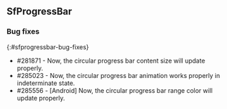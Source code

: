 ## SfProgressBar

### Bug fixes
{:#sfprogressbar-bug-fixes}

* \#281871 - Now, the circular progress bar content size will update properly.
* \#285023 - Now, the circular progress bar animation works properly in indeterminate state.
* \#285556 - [Android] Now, the circular progress bar range color will update properly.